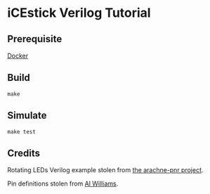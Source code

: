 # iCEstick Verilog Tutorial

## Prerequisite

[Docker](https://www.docker.com/community-edition#/download)

## Build

```
make
```

## Simulate

```
make test
```

## Credits
Rotating LEDs Verilog example stolen from [the arachne-pnr project](https://github.com/cseed/arachne-pnr/tree/master/examples/rot).

Pin definitions stolen from [Al Williams](https://github.com/wd5gnr/icestick/blob/master/icestickfull.pcf).
